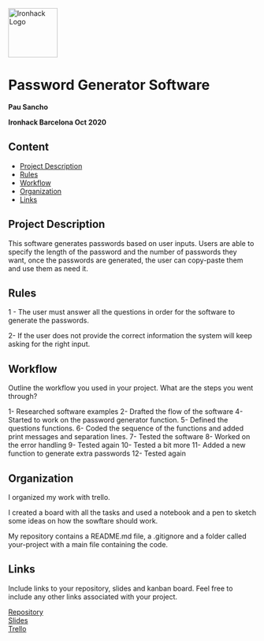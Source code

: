 <img src="https://bit.ly/2VnXWr2" alt="Ironhack Logo" width="100"/>

# Password Generator Software
**Pau Sancho**

**Ironhack Barcelona Oct 2020**

## Content
- [Project Description](#project-description)
- [Rules](#rules)
- [Workflow](#workflow)
- [Organization](#organization)
- [Links](#links)

## Project Description
This software generates passwords based on user inputs. 
Users are able to specify the length of the password and the number of passwords they want, once the passwords are generated, the user can copy-paste them and use them as need it. 

## Rules

1 - The user must answer all the questions in order for the software to generate the passwords. 

2- If the user does not provide the correct information the system will keep asking for the right input.  

## Workflow
Outline the workflow you used in your project. What are the steps you went through?

1- Researched software examples
2- Drafted the flow of the software
4- Started to work on the password generator function. 
5- Defined the questions functions. 
6- Coded the sequence of the functions and added print messages and separation lines. 
7- Tested the software
8- Worked on the error handling
9- Tested again
10- Tested a bit more
11- Added a new function to generate extra passwords
12- Tested again 


## Organization

I organized my work with trello.

I created a board with all the tasks and used a notebook and a pen to sketch some ideas on how the sowftare should work.   

My repository contains a README.md file, a .gitignore and a folder called your-project with a main file containing the code.


## Links
Include links to your repository, slides and kanban board. Feel free to include any other links associated with your project.

[Repository](https://github.com/pausancho/Project-Week-1-Build-Your-Own-Game)  
[Slides](https://docs.google.com/presentation/d/1lyjE0PBdWnQyagtZFekDTt2q6WyK60zUZTIGN0zatAE/edit?usp=sharing)  
[Trello](https://trello.com/b/YKN7L9SH/project-1-pau-sancho)  
